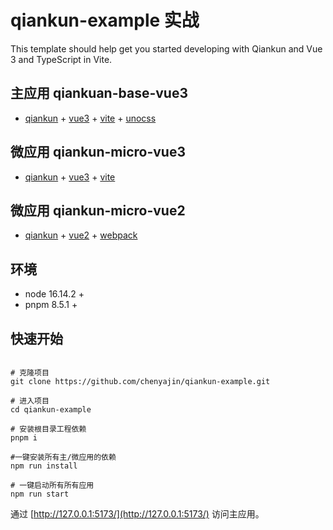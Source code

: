 # qiankun-example 实战

This template should help get you started developing with Qiankun and Vue 3 and TypeScript in Vite.

## 主应用 qiankuan-base-vue3

- [qiankun](https://qiankun.umijs.org/zh/) + [vue3](https://vuejs.org/) + [vite](https://vitejs.dev/) + [unocss](https://unocss.dev/guide/)

## 微应用 qiankun-micro-vue3

- [qiankun](https://qiankun.umijs.org/zh/) + [vue3](https://vuejs.org/) + [vite](https://vitejs.dev/)

## 微应用 qiankun-micro-vue2

- [qiankun](https://qiankun.umijs.org/zh/) + [vue2](https://vuejs.org/) + [webpack](https://www.webpackjs.org/)

## 环境

- node 16.14.2 +
- pnpm 8.5.1 +

## 快速开始

```shell

# 克隆项目
git clone https://github.com/chenyajin/qiankun-example.git

# 进入项目
cd qiankun-example

# 安装根目录工程依赖
pnpm i

#一键安装所有主/微应用的依赖
npm run install

# 一键启动所有所有应用
npm run start

```

通过 [http://127.0.0.1:5173/](http://127.0.0.1:5173/) 访问主应用。
